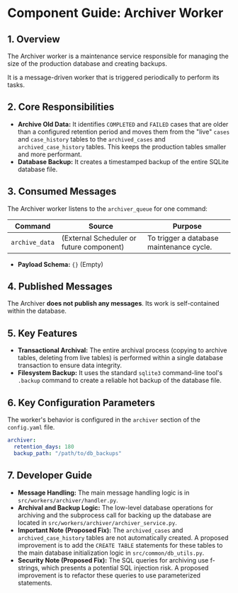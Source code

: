 # Component Guide: Archiver Worker

## 1. Overview

The Archiver worker is a maintenance service responsible for managing the size of the production database and creating backups.

It is a message-driven worker that is triggered periodically to perform its tasks.

## 2. Core Responsibilities

*   **Archive Old Data:** It identifies `COMPLETED` and `FAILED` cases that are older than a configured retention period and moves them from the "live" `cases` and `case_history` tables to the `archived_cases` and `archived_case_history` tables. This keeps the production tables smaller and more performant.
*   **Database Backup:** It creates a timestamped backup of the entire SQLite database file.

## 3. Consumed Messages

The Archiver worker listens to the `archiver_queue` for one command:

| Command        | Source                            | Purpose                                  |
| -------------- | --------------------------------- | ---------------------------------------- |
| `archive_data` | (External Scheduler or future component) | To trigger a database maintenance cycle. |

*   **Payload Schema:** `{}` (Empty)

## 4. Published Messages

The Archiver **does not publish any messages**. Its work is self-contained within the database.

## 5. Key Features

*   **Transactional Archival:** The entire archival process (copying to archive tables, deleting from live tables) is performed within a single database transaction to ensure data integrity.
*   **Filesystem Backup:** It uses the standard `sqlite3` command-line tool's `.backup` command to create a reliable hot backup of the database file.

## 6. Key Configuration Parameters

The worker's behavior is configured in the `archiver` section of the `config.yaml` file.

```yaml
archiver:
  retention_days: 180
  backup_path: "/path/to/db_backups"
```

## 7. Developer Guide

*   **Message Handling:** The main message handling logic is in `src/workers/archiver/handler.py`.
*   **Archival and Backup Logic:** The low-level database operations for archiving and the subprocess call for backing up the database are located in `src/workers/archiver/archiver_service.py`.
*   **Important Note (Proposed Fix):** The `archived_cases` and `archived_case_history` tables are not automatically created. A proposed improvement is to add the `CREATE TABLE` statements for these tables to the main database initialization logic in `src/common/db_utils.py`.
*   **Security Note (Proposed Fix):** The SQL queries for archiving use f-strings, which presents a potential SQL injection risk. A proposed improvement is to refactor these queries to use parameterized statements.

